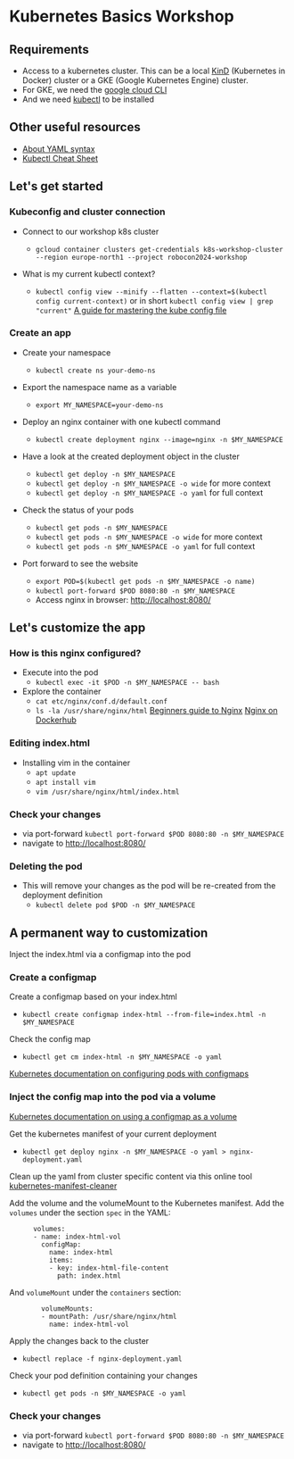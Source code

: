 # Kubernetes Basics Workshop

## Requirements
- Access to a kubernetes cluster. This can be a local [KinD](https://kind.sigs.k8s.io/docs/user/quick-start/) (Kubernetes in Docker) cluster or a GKE (Google Kubernetes Engine) cluster.
- For GKE, we need the [google cloud CLI](https://cloud.google.com/sdk/docs/install)
- And we need [kubectl](https://cloud.google.com/kubernetes-engine/docs/how-to/cluster-access-for-kubectl) to be installed

## Other useful resources
- [About YAML syntax](https://docs.ansible.com/ansible/latest/reference_appendices/YAMLSyntax.html)
- [Kubectl Cheat Sheet](https://kubernetes.io/docs/reference/kubectl/cheatsheet/)

## Let's get started
### Kubeconfig and cluster connection
- Connect to our workshop k8s cluster
  - `gcloud container clusters get-credentials k8s-workshop-cluster --region europe-north1 --project robocon2024-workshop`

- What is my current kubectl context?
  - `kubectl config view --minify --flatten --context=$(kubectl config current-context)` or in short `kubectl config view | grep "current"`
  [A guide for mastering the kube config file](https://ahmet.im/blog/mastering-kubeconfig/)

### Create an app
- Create your namespace
  - `kubectl create ns your-demo-ns`
- Export the namespace name as a variable
  - `export MY_NAMESPACE=your-demo-ns`

- Deploy an nginx container with one kubectl command
  - `kubectl create deployment nginx --image=nginx -n $MY_NAMESPACE`

- Have a look at the created deployment object in the cluster
  - `kubectl get deploy -n $MY_NAMESPACE`
  - `kubectl get deploy -n $MY_NAMESPACE -o wide` for more context
  - `kubectl get deploy -n $MY_NAMESPACE -o yaml` for full context

- Check the status of your pods
  - `kubectl get pods -n $MY_NAMESPACE`
  - `kubectl get pods -n $MY_NAMESPACE -o wide` for more context
  - `kubectl get pods -n $MY_NAMESPACE -o yaml` for full context

- Port forward to see the website
  - `export POD=$(kubectl get pods -n $MY_NAMESPACE -o name)`
  - `kubectl port-forward $POD 8080:80 -n $MY_NAMESPACE`
  - Access nginx in browser: [http://localhost:8080/](http://localhost:8080/)

## Let's customize the app
### How is this nginx configured?
- Execute into the pod
  - `kubectl exec -it $POD -n $MY_NAMESPACE -- bash`
- Explore the container
  - `cat etc/nginx/conf.d/default.conf`
  - `ls -la /usr/share/nginx/html`
    [Beginners guide to Nginx](http://nginx.org/en/docs/beginners_guide.html)
    [Nginx on Dockerhub](https://hub.docker.com/_/nginx)

### Editing index.html
- Installing vim in the container
  - `apt update`
  - `apt install vim`
  - `vim /usr/share/nginx/html/index.html`

### Check your changes 
- via port-forward `kubectl port-forward $POD 8080:80 -n $MY_NAMESPACE`
- navigate to [http://localhost:8080/](http://localhost:8080/)

### Deleting the pod
- This will remove your changes as the pod will be re-created from the deployment definition
  - `kubectl delete pod $POD -n $MY_NAMESPACE`
  
## A permanent way to customization
Inject the index.html via a configmap into the pod
### Create a configmap
Create a configmap based on your index.html
- `kubectl create configmap index-html --from-file=index.html -n $MY_NAMESPACE`

Check the config map
- `kubectl get cm index-html -n $MY_NAMESPACE -o yaml`

[Kubernetes documentation on configuring pods with configmaps](https://kubernetes.io/docs/tasks/configure-pod-container/configure-pod-configmap/)

### Inject the config map into the pod via a volume
[Kubernetes documentation on using a configmap as a volume](https://kubernetes.io/docs/tasks/configure-pod-container/configure-pod-configmap/#add-configmap-data-to-a-volume)

Get the kubernetes manifest of your current deployment
- `kubectl get deploy nginx -n $MY_NAMESPACE -o yaml > nginx-deployment.yaml`

Clean up the yaml from cluster specific content via this online tool
[kubernetes-manifest-cleaner](https://tools.tutorialworks.com/kubernetes-manifest-cleaner/)

Add the volume and the volumeMount to the Kubernetes manifest.
Add the `volumes` under the section `spec` in the YAML:
```
      volumes:
      - name: index-html-vol
        configMap:
          name: index-html
          items:
          - key: index-html-file-content
            path: index.html
```

And `volumeMount` under the `containers` section:
```
        volumeMounts:
        - mountPath: /usr/share/nginx/html
          name: index-html-vol
```

Apply the changes back to the cluster
- `kubectl replace -f nginx-deployment.yaml`

Check your pod definition containing your changes
- `kubectl get pods -n $MY_NAMESPACE -o yaml`

### Check your changes 
- via port-forward `kubectl port-forward $POD 8080:80 -n $MY_NAMESPACE`
- navigate to [http://localhost:8080/](http://localhost:8080/)
